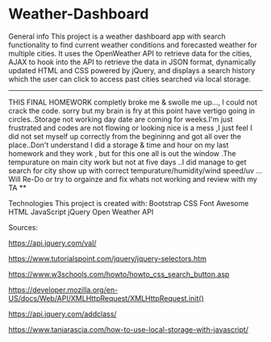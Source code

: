 # Weather-Dashboard

General info
This project is a weather dashboard app with search functionality to find current weather conditions and forecasted weather for multiple cities. It uses the OpenWeather API to retrieve data for the cities, AJAX to hook into the API to retrieve the data in JSON format, dynamically updated HTML and CSS powered by jQuery, and displays a search history which the user can click to access past cities searched via local storage.



***
THIS FINAL HOMEWORK completly broke me &  swolle me up..., I could not crack the code. sorry but my brain is fry at this point have vertigo going in circles..Storage not working day date are coming for weeks.I'm just frustrated and codes are not flowing or looking nice is a mess ,I just feel I did not set myself up correctly from the begininng and got all over the place..Don't understand  I did  a storage & time and hour on my last homework and they work , but for this one all is out the window .The tempurature on main city work but not at five days ..I did manage to get search for city show up with correct tempurature/humidity/wind speed/uv ...
Will Re-Do or try to orgainze and fix whats not working and review with my TA **



Technologies
This project is created with:
Bootstrap 
CSS
Font Awesome
HTML
JavaScript
jQuery
Open Weather API




Sources:

https://api.jquery.com/val/

https://www.tutorialspoint.com/jquery/jquery-selectors.htm

https://www.w3schools.com/howto/howto_css_search_button.asp

https://developer.mozilla.org/en-US/docs/Web/API/XMLHttpRequest/XMLHttpRequest.init()

https://api.jquery.com/addclass/

https://www.taniarascia.com/how-to-use-local-storage-with-javascript/